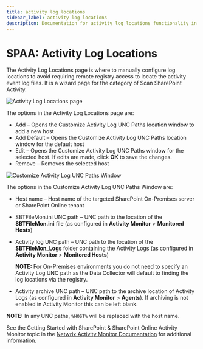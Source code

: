 ```yaml
---
title: activity log locations
sidebar_label: activity log locations
description: Documentation for activity log locations functionality in Access Analyzer including configuration and usage information.
---
```


# SPAA: Activity Log Locations

The Activity Log Locations page is where to manually configure log locations to avoid requiring
remote registry access to locate the activity event log files. It is a wizard page for the category
of Scan SharePoint Activity.

![Activity Log Locations page](/img/product_docs/accessanalyzer/admin/datacollector/spaa/activityloglocations.webp)

The options in the Activity Log Locations page are:

- Add – Opens the Customize Activity Log UNC Paths location window to add a new host
- Add Default – Opens the Customize Activity Log UNC Paths location window for the default host
- Edit – Opens the Customize Activity Log UNC Paths window for the selected host. If edits are made,
  click **OK** to save the changes.
- Remove – Removes the selected host

![Customize Activity Log UNC Paths Window](/img/product_docs/accessanalyzer/admin/datacollector/spaa/customizeactivityloguncpaths.webp)

The options in the Customize Activity Log UNC Paths Window are:

- Host name – Host name of the targeted SharePoint On-Premises server or SharePoint Online tenant
- SBTFileMon.ini UNC path – UNC path to the location of the **SBTFileMon.ini** file (as configured
  in **Activity Monitor** > **Monitored Hosts**)
- Activity log UNC path – UNC path to the location of the **SBTFileMon_Logs** folder containing the
  Activity Logs (as configured in **Activity Monitor** > **Monitored Hosts**)

  **NOTE:** For On-Premises environments you do not need to specify an Activity Log UNC path as
  the Data Collector will default to finding the log locations via the registry.

- Activity archive UNC path – UNC path to the archive location of Activity Logs (as configured in
  **Activity Monitor** > **Agents**). If archiving is not enabled in Activity Monitor this can be
  left blank.

**NOTE:** In any UNC paths, `%HOST%` will be replaced with the host name.

See the Getting Started with SharePoint & SharePoint Online Activity Monitor topic in the
[Netwrix Activity Monitor Documentation](https://helpcenter.netwrix.com/category/activitymonitor)
for additional information.

